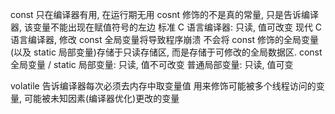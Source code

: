 const 只在编译器有用, 在运行期无用
cosnt 修饰的不是真的常量, 只是告诉编译器, 该变量不能出现在赋值符号的左边
标准 C 语言编译器: 只读, 值可改变
现代 C 语言编译器, 修改 const 全局变量将导致程序崩溃
不会将 const 修饰的全局变量(以及 static 局部变量)存储于只读存储区, 而是存储于可修改的全局数据区.
const 全局变量 / static 局部变量: 只读, 值不可改变
普通局部变量: 只读, 值可变

volatile 告诉编译器每次必须去内存中取变量值
用来修饰可能被多个线程访问的变量, 可能被未知因素(编译器优化)更改的变量
